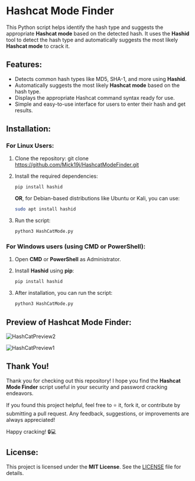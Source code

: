 # Hashcat Mode Finder

This Python script helps identify the hash type and suggests the appropriate **Hashcat mode** based on the detected hash. It uses the **Hashid** tool to detect the hash type and automatically suggests the most likely **Hashcat mode** to crack it.

## Features:
- Detects common hash types like MD5, SHA-1, and more using **Hashid**.
- Automatically suggests the most likely **Hashcat mode** based on the hash type.
- Displays the appropriate Hashcat command syntax ready for use.
- Simple and easy-to-use interface for users to enter their hash and get results.

## Installation:

### For Linux Users:
1. Clone the repository: git clone https://github.com/Mick19j/HashcatModeFinder.git
2. Install the required dependencies:
    ```bash
    pip install hashid
    ```
    **OR**, for Debian-based distributions like Ubuntu or Kali, you can use:
    ```bash
    sudo apt install hashid
    ```

3. Run the script:
    ```bash
    python3 HashCatMode.py
    ```

### For Windows users (using CMD or PowerShell):
1. Open **CMD** or **PowerShell** as Administrator.
2. Install **Hashid** using **pip**:
    ```bash
    pip install hashid
    ```

3. After installation, you can run the script:
    ```bash
    python3 HashCatMode.py
    ```
## Preview of Hashcat Mode Finder:
![HashCatPreview2](https://github.com/user-attachments/assets/502c8730-417e-492a-bd87-c548a6a6e8d5)

![HashCatPreview1](https://github.com/user-attachments/assets/d725de66-b010-4f17-819f-c2d47afe78b1)

## Thank You!

Thank you for checking out this repository! I hope you find the **Hashcat Mode Finder** script useful in your security and password cracking endeavors.

If you found this project helpful, feel free to ⭐️ it, fork it, or contribute by submitting a pull request. Any feedback, suggestions, or improvements are always appreciated!

Happy cracking! 🔒💻




## License:
This project is licensed under the **MIT License**. See the [LICENSE](LICENSE) file for details.
